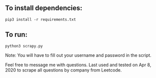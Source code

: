 ## To install dependencies:
`pip3 install -r requirements.txt`

## To run:
`python3 scrapy.py`

Note: You will have to fill out your username and password in the script.

Feel free to message me with questions. Last used and tested on Apr 8, 2020 to scrape all questions by company from Leetcode.
